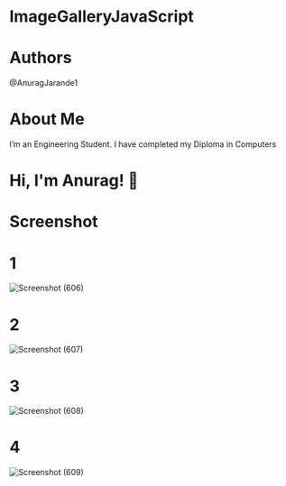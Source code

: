 # ImageGalleryJavaScript

# Authors
@AnuragJarande1

# About Me
I’m an Engineering Student. I have completed my Diploma in Computers

# Hi, I'm Anurag! 👋

# Screenshot
# 1 
![Screenshot (606)](https://github.com/AnuragJarande1/ImageGalleryJavaScript/assets/114349428/11c2ea66-67f4-4520-9f69-82de0885873f)

# 2  
![Screenshot (607)](https://github.com/AnuragJarande1/ImageGalleryJavaScript/assets/114349428/50df9bf3-e280-4feb-8493-09cc8549e4d8)

# 3 
![Screenshot (608)](https://github.com/AnuragJarande1/ImageGalleryJavaScript/assets/114349428/312ee47a-2581-4175-9729-02e650770dc4)

# 4
![Screenshot (609)](https://github.com/AnuragJarande1/ImageGalleryJavaScript/assets/114349428/8518dce0-cead-434e-8f52-8deddcd72819)

